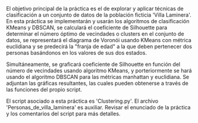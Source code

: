 El objetivo principal de la práctica es el de explorar y aplicar técnicas de clasificación a un conjunto de datos 
de la población ficticia 'Villa Laminera'. En esta práctica se implementarán y usarán los algoritmos de clasificación 
KMeans y DBSCAN, se calculará el coeficiente de Silhouette para determinar el número óptimo de vecindades o clusters 
en el conjunto de datos, se representará el diagrama de Voronói usando KMeans con métrica euclidiana y se predecirá 
la "franja de edad" a la que deben pertenecer dos personas basándonos en los valores de sus dos
estados. 

Simultáneamente, se graficará coeficiente de Silhouette en función del número de vecindades usando algoritmo KMeans, 
y porteriormente se hará usando el algoritmo DBSCAN para las métricas manhattan y euclidiana. Se adjuntan las gráficas 
resultantes, las cuales pueden obtenerse a través de las funciones del propio script.

El script asociado a esta práctica es 'Clustering.py'. El archivo 'Personas_de_villa_laminera' es auxiliar. Revisar el 
enunciado de la práctica y los comentarios del script para más detalles.
